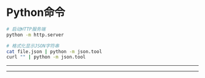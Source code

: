 # Python命令


```sh
# 启动HTTP服务端
python -m http.server

# 格式化显示JSON字符串
cat file.json | python -m json.tool
curl "" | python -m json.tool
```

---


---

```sh







```
